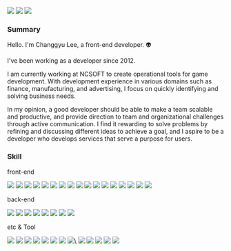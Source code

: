 <p>
  <a href="https://www.linkedin.com/in/%EC%B0%BD%EA%B7%9C-%EC%9D%B4-717245123/" target="_blank"><img src="https://img.shields.io/badge/ChanggyuLEE-0A66C2?style=flat-square&logo=Linkedin&logoColor=white"/></a>
  <a href="mailto:ziziana0507@gmail.com" target="_blank"><img src="https://img.shields.io/badge/iscowkite@gmail.com-EA4335?style=flat-square&logo=Gmail&logoColor=white"/></a>
  <a href="https://arusantimo.github.io" target="_blank"><img src="https://img.shields.io/badge/Blog-DD0B78?style=flat-square&logo=GitHub%20Sponsors&logoColor=white"/></a>    
</p>


### Summary

Hello. I'm Changgyu Lee, a front-end developer. 👽

I've been working as a developer since 2012. 

I am currently working at NCSOFT to create operational tools for game development.
With development experience in various domains such as finance, manufacturing, and advertising, I focus on quickly identifying and solving business needs.

In my opinion, a good developer should be able to make a team scalable and productive, and provide direction to team and organizational challenges through active communication.
I find it rewarding to solve problems by refining and discussing different ideas to achieve a goal, and I aspire to be a developer who develops services that serve a purpose for users.




### Skill
<p>
  front-end
</p>
<p>
  <img src="https://img.shields.io/badge/typescript-4695EB?style=flat-square&logo=typescript&logoColor=white"/>
  <img src="https://img.shields.io/badge/react-61DAFB?style=flat-square&logo=React&logoColor=black"/>
  <img src="https://img.shields.io/badge/reactNative-61DAFB?style=flat-square&logo=React&logoColor=black"/>
  <img src="https://img.shields.io/badge/vuejs-3DDC84?style=flat-square&logo=vuedotjs&logoColor=white"/>
  <img src="https://img.shields.io/badge/nextjs-000000?style=flat-square&logo=nextdotjs&logoColor=white"/>
  <img src="https://img.shields.io/badge/tailwindcss-06B6D4?style=flat-square&logo=tailwindcss&logoColor=white"/>
  <img src="https://img.shields.io/badge/tanstackQuery-FF4154?style=flat-square&logo=reactquery&logoColor=white"/>
  <img src="https://img.shields.io/badge/zod-3E67B1?style=flat-square&logo=zod&logoColor=white"/>
  <img src="https://img.shields.io/badge/shadchui-000000?style=flat-square&logo=shadcnui&logoColor=white"/>
  <img src="https://img.shields.io/badge/recoil-3578E5?style=flat-square&logo=recoil&logoColor=white"/>
  <img src="https://img.shields.io/badge/zustand-4a2d17?style=flat-square&logo=&logoColor=white"/>
  <img src="https://img.shields.io/badge/mobx-FF9955?style=flat-square&logo=mobx&logoColor=white"/>
  <img src="https://img.shields.io/badge/mobxStateTree-FF7102?style=flat-square&logo=mobxstatetree&logoColor=white"/>
  <img src="https://img.shields.io/badge/redux-764ABC?style=flat-square&logo=redux&logoColor=white"/>
  <img src="https://img.shields.io/badge/reduxSaga-999999?style=flat-square&logo=reduxsaga&logoColor=white"/>
  <img src="https://img.shields.io/badge/webgl-990000?style=flat-square&logo=webgl&logoColor=white"/>
  <img src="https://img.shields.io/badge/d3-F9A03C?style=flat-square&logo=d3dotjs&logoColor=white"/>
</p>

<p>
  back-end
</p>
<p>
  <img src="https://img.shields.io/badge/python-3776AB?style=flat-square&logo=python&logoColor=white"/>
  <img src="https://img.shields.io/badge/nodejs-5FA04E?style=flat-square&logo=nodedotjs&logoColor=black"/>
  <img src="https://img.shields.io/badge/nestjs-E0234E?style=flat-square&logo=nestjs&logoColor=black"/>
  <img src="https://img.shields.io/badge/fastapi-009688?style=flat-square&logo=fastapi&logoColor=white"/>
  <img src="https://img.shields.io/badge/mongodb-47A248?style=flat-square&logo=mongodb&logoColor=white"/>
  <img src="https://img.shields.io/badge/postgresql-4169E1?style=flat-square&logo=postgresql&logoColor=white"/>
  <img src="https://img.shields.io/badge/prisma-2D3748?style=flat-square&logo=prisma&logoColor=white"/>
  <img src="https://img.shields.io/badge/graphql-E10098?style=flat-square&logo=graphql&logoColor=white"/>
</p>

<p>
  etc & Tool
</p>

<p>
  <img src="https://img.shields.io/badge/linux-FCC624?style=flat-square&logo=linux&logoColor=white"/>
  <img src="https://img.shields.io/badge/git-F05032?style=flat-square&logo=git&logoColor=black"/>
  <img src="https://img.shields.io/badge/docker-2496ED?style=flat-square&logo=docker&logoColor=black"/>
  <img src="https://img.shields.io/badge/nginx-009639?style=flat-square&logo=nginx&logoColor=white"/>
  <img src="https://img.shields.io/badge/sentry-362D59?style=flat-square&logo=sentry&logoColor=white"/>
  <img src="https://img.shields.io/badge/jenkins-D24939?style=flat-square&logo=jenkins&logoColor=white"/>
  <img src="https://img.shields.io/badge/prisma-2D3748?style=flat-square&logo=prisma&logoColor=white"/>
  <img src="https://img.shields.io/badge/vite-646CFF?style=flat-square&logo=vite&logoColor=white"/>\
  <img src="https://img.shields.io/badge/webpack-8DD6F9?style=flat-square&logo=webpack&logoColor=white"/>
  <img src="https://img.shields.io/badge/turborepo-EF4444?style=flat-square&logo=turborepo&logoColor=white"/>
  <img src="https://img.shields.io/badge/vitest-6E9F18?style=flat-square&logo=vitest&logoColor=white"/>
  <img src="https://img.shields.io/badge/playwright-0f6b28?style=flat-square&logo=playwright&logoColor=white"/>
  <img src="https://img.shields.io/badge/langchain-1C3C3C?style=flat-square&logo=langchain&logoColor=white"/>
</p>

